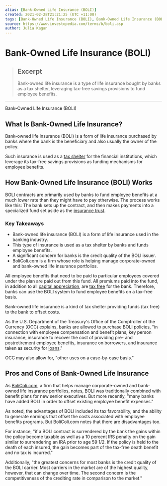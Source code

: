 ```yaml
---
alias: [Bank-Owned Life Insurance (BOLI)]
created: 2021-02-28T21:21:25 (UTC +11:00)
tags: [Bank-Owned Life Insurance (BOLI), Bank-Owned Life Insurance (BOLI)]
source: https://www.investopedia.com/terms/b/boli.asp
author: Julia Kagan
---
```


# Bank-Owned Life Insurance (BOLI)

> ## Excerpt
> Bank-owned life insurance is a type of life insurance bought by banks as a tax shelter, leveraging tax-free savings provisions to fund employee benefits.

---

Bank-Owned Life Insurance (BOLI)
## What Is Bank-Owned Life Insurance?

Bank-owned life insurance (BOLI) is a form of life insurance purchased by banks where the bank is the beneficiary and also usually the owner of the policy.

Such insurance is used as a [tax shelter](https://www.investopedia.com/terms/t/taxshelter.asp) for the financial institutions, which leverage its tax-free savings provisions as funding mechanisms for employee benefits.

## How Bank-Owned Life Insurance (BOLI) Works

BOLI contracts are primarily used by banks to fund employee benefits at a much lower rate than they might have to pay otherwise. The process works like this: The bank sets up the contract, and then makes payments into a specialized fund set aside as the [insurance trust](https://www.investopedia.com/terms/i/insurance_trust.asp).

### Key Takeaways

-   Bank-owned life insurance (BOLI) is a form of life insurance used in the banking industry.
-   This type of insurance is used as a tax shelter by banks and funds employee benefits.
-   A significant concern for banks is the credit quality of the BOLI issuer.
-   BoliColi.com is a firm whose role is helping manage corporate-owned and bank-owned life insurance portfolios.

All employee benefits that need to be paid to particular employees covered under the plan are paid out from this fund. All premiums paid into the fund, in addition to all [capital appreciation](https://www.investopedia.com/terms/c/capitalappreciation.asp), are [tax free](https://www.investopedia.com/terms/t/tax-free.asp) for the bank. Therefore, banks can use the BOLI system to fund employee benefits on a tax-free basis.

Bank-owned life insurance is a kind of tax shelter providing funds (tax free) to the bank to offset costs.

As the U.S. Department of the Treasury's Office of the Comptroller of the Currency (OCC) explains, banks are allowed to purchase BOLI policies, "in connection with employee compensation and benefit plans, key person insurance, insurance to recover the cost of providing pre- and postretirement employee benefits, insurance on borrowers, and insurance taken as security for [loans](https://www.investopedia.com/terms/l/loan.asp)."

OCC may also allow for, "other uses on a case-by-case basis."

## Pros and Cons of Bank-Owned Life Insurance

As [BoliColi.com](https://www.bolicoli.com/boli/), a firm that helps manage corporate-owned and bank-owned life insurance portfolios, notes, BOLI was traditionally combined with benefit plans for new senior executives. But more recently, "many banks have added BOLI in order to offset existing employee benefit expenses."

As noted, the advantages of BOLI included its tax favorability, and the ability to generate earnings that offset the costs associated with employee benefits programs. But BoliColi.com notes that there are disadvantages too.

For instance, "if a BOLI contract is surrendered by the bank the gains within the policy become taxable as well as a 10 percent IRS penalty on the gain similar to surrendering an IRA prior to age 59 1/2. If the policy is held to the death of each insured, the gain becomes part of the tax-free death benefit and no tax is incurred."

Additionally, "the greatest concerns for most banks is the credit quality of the BOLI carrier. Most carriers in the market are of the highest quality, however, that can change over time. The second concern is the competitiveness of the crediting rate in comparison to the market."
